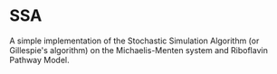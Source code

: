 # SSA
A simple implementation of the Stochastic Simulation Algorithm (or Gillespie's algorithm) on the Michaelis-Menten system and Riboflavin Pathway Model.
